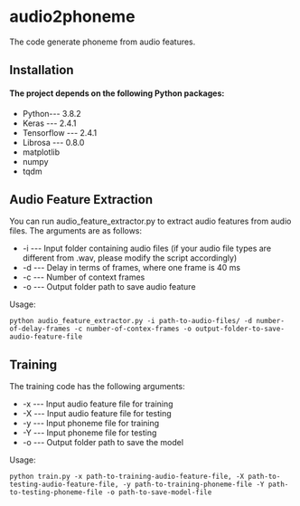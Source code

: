 # audio2phoneme
The code generate phoneme from audio features.

## Installation

#### The project depends on the following Python packages:

* Python--- 3.8.2
* Keras --- 2.4.1
* Tensorflow --- 2.4.1
* Librosa --- 0.8.0
* matplotlib
* numpy
* tqdm


## Audio Feature Extraction

You can run audio_feature_extractor.py to extract audio features from audio files. The arguments are as follows:

* -i --- Input folder containing audio files (if your audio file types are different from .wav, please modify the script accordingly)
* -d --- Delay in terms of frames, where one frame is 40 ms 
* -c --- Number of context frames
* -o --- Output folder path to save audio feature 

Usage:

```
python audio_feature_extractor.py -i path-to-audio-files/ -d number-of-delay-frames -c number-of-contex-frames -o output-folder-to-save-audio-feature-file
```

## Training

The training code has the following arguments:

* -x --- Input audio feature file for training
* -X --- Input audio feature file for testing
* -y --- Input phoneme file for training
* -Y --- Input phoneme file for testing
* -o --- Output folder path to save the model

Usage:

```
python train.py -x path-to-training-audio-feature-file, -X path-to-testing-audio-feature-file, -y path-to-training-phoneme-file -Y path-to-testing-phoneme-file -o path-to-save-model-file

```

